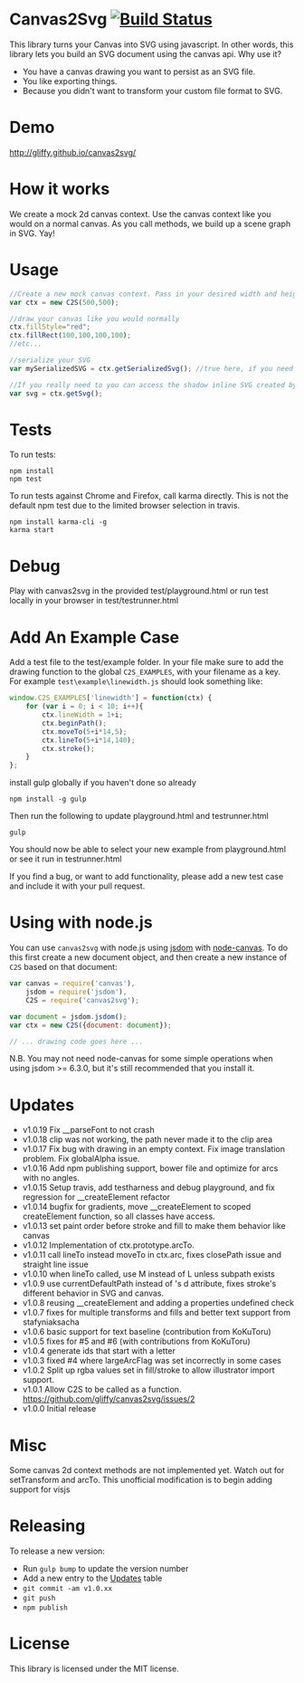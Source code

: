 Canvas2Svg [![Build Status](https://travis-ci.org/gliffy/canvas2svg.svg?branch=master)](https://travis-ci.org/gliffy/canvas2svg)
==========
This library turns your Canvas into SVG using javascript. In other words, this library lets you build an SVG document 
using the canvas api. Why use it?
* You have a canvas drawing you want to persist as an SVG file.
* You like exporting things.
* Because you didn't want to transform your custom file format to SVG.

Demo
==========
http://gliffy.github.io/canvas2svg/

How it works
==========
We create a mock 2d canvas context. Use the canvas context like you would on a normal canvas. As you call methods, we 
build up a scene graph in SVG. Yay!

Usage
==========
```javascript
//Create a new mock canvas context. Pass in your desired width and height for your svg document.
var ctx = new C2S(500,500);

//draw your canvas like you would normally
ctx.fillStyle="red";
ctx.fillRect(100,100,100,100);
//etc...

//serialize your SVG
var mySerializedSVG = ctx.getSerializedSvg(); //true here, if you need to convert named to numbered entities.

//If you really need to you can access the shadow inline SVG created by calling:
var svg = ctx.getSvg();
```

Tests
==========
To run tests:
```
npm install
npm test
```

To run tests against Chrome and Firefox, call karma directly. This is not the default npm test due to the limited 
browser selection in travis.
```
npm install karma-cli -g
karma start
```

Debug
=========
Play with canvas2svg in the provided test/playground.html or run test locally in your browser in test/testrunner.html


Add An Example Case
=========
Add a test file to the test/example folder. In your file make sure to add the drawing function to the global `C2S_EXAMPLES`,
with your filename as a key. For example `test\example\linewidth.js` should look something like:
```javascript
window.C2S_EXAMPLES['linewidth'] = function(ctx) {
    for (var i = 0; i < 10; i++){
        ctx.lineWidth = 1+i;
        ctx.beginPath();
        ctx.moveTo(5+i*14,5);
        ctx.lineTo(5+i*14,140);
        ctx.stroke();
    }
};
```
install gulp globally if you haven't done so already
```
npm install -g gulp
```
Then run the following to update playground.html and testrunner.html 
```
gulp
```
You should now be able to select your new example from playground.html or see it run in testrunner.html 

If you find a bug, or want to add functionality, please add a new test case and include it with your pull request.

Using with node.js
==================

You can use `canvas2svg` with node.js using [jsdom](https://github.com/tmpvar/jsdom) with [node-canvas](https://github.com/Automattic/node-canvas). To do this first create a new document object, and then create a new instance of `C2S` based on that document:

```javascript
var canvas = require('canvas'),
    jsdom = require('jsdom'),
    C2S = require('canvas2svg');

var document = jsdom.jsdom();
var ctx = new C2S({document: document});

// ... drawing code goes here ...
```

N.B. You may not need node-canvas for some simple operations when using jsdom >= 6.3.0, but it's still recommended that you install it.

Updates
==========
- v1.0.19 Fix __parseFont to not crash
- v1.0.18 clip was not working, the path never made it to the clip area
- v1.0.17 Fix bug with drawing in an empty context. Fix image translation problem. Fix globalAlpha issue.
- v1.0.16 Add npm publishing support, bower file and optimize for arcs with no angles.
- v1.0.15 Setup travis, add testharness and debug playground, and fix regression for __createElement refactor
- v1.0.14 bugfix for gradients, move __createElement to scoped createElement function, so all classes have access. 
- v1.0.13 set paint order before stroke and fill to make them behavior like canvas
- v1.0.12 Implementation of ctx.prototype.arcTo.
- v1.0.11 call lineTo instead moveTo in ctx.arc, fixes closePath issue and straight line issue
- v1.0.10 when lineTo called, use M instead of L unless subpath exists
- v1.0.9 use currentDefaultPath instead of <path>'s d attribute, fixes stroke's different behavior in SVG and canvas.
- v1.0.8 reusing __createElement and adding a properties undefined check
- v1.0.7 fixes for multiple transforms and fills and better text support from stafyniaksacha
- v1.0.6 basic support for text baseline (contribution from KoKuToru)
- v1.0.5 fixes for #5 and #6 (with contributions from KoKuToru)
- v1.0.4 generate ids that start with a letter
- v1.0.3 fixed #4 where largeArcFlag was set incorrectly in some cases 
- v1.0.2 Split up rgba values set in fill/stroke to allow illustrator import support.
- v1.0.1 Allow C2S to be called as a function. https://github.com/gliffy/canvas2svg/issues/2 
- v1.0.0 Initial release

Misc
==========
Some canvas 2d context methods are not implemented yet. Watch out for setTransform and arcTo.
This unofficial modification is to begin adding support for visjs

Releasing
=========

To release a new version:

* Run `gulp bump` to update the version number
* Add a new entry to the [Updates](#Updates) table
* `git commit -am v1.0.xx`
* `git push`
* `npm publish`

License
==========
This library is licensed under the MIT license.
